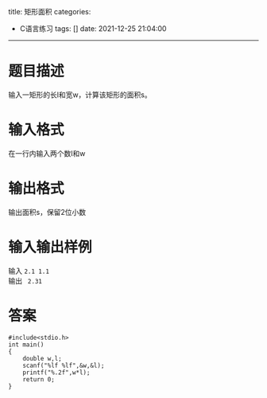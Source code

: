 title: 矩形面积
categories:
  - C语言练习
tags: []
date: 2021-12-25 21:04:00
---
# 题目描述
输入一矩形的长l和宽w，计算该矩形的面积s。

# 输入格式
在一行内输入两个数l和w

# 输出格式
输出面积s，保留2位小数

# 输入输出样例
输入 `2.1 1.1`  
输出 ` 2.31`
# 答案
	#include<stdio.h>  
	int main()  
	{  
		double w,l;  
		scanf("%lf %lf",&w,&l);  
		printf("%.2f",w*l);  
		return 0;  
	} 
